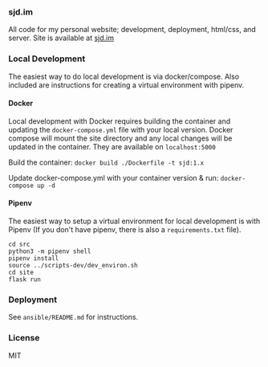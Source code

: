 ### sjd.im 

All code for my personal website; development, deployment, html/css, and server. Site is available at [sjd.im](https://sjd.im)


### Local Development

The easiest way to do local development is via docker/compose. Also included are instructions for creating a virtual environment with pipenv.

#### Docker
Local development with Docker requires building the container and updating the `docker-compose.yml` file with your local version. Docker compose will mount the site directory and any local changes will be updated in the container. They are available on `localhost:5000`

Build the container:
`docker build ./Dockerfile -t sjd:1.x`

Update docker-compose.yml with your container version & run:
`docker-compose up -d`

#### Pipenv
The easiest way to setup a virtual environment for local development is with Pipenv (If you don't have pipenv, there is also a `requirements.txt` file).
```
cd src
python3 -m pipenv shell
pipenv install
source ../scripts-dev/dev_environ.sh
cd site
flask run
```

### Deployment
See `ansible/README.md` for instructions.

### License
MIT
